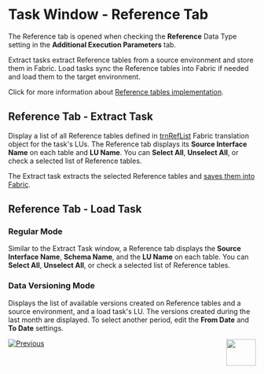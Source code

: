 # Task Window - Reference Tab

The Reference tab is opened when checking the **Reference** Data Type setting in the **Additional Execution Parameters** tab.

Extract tasks extract Reference tables from a source environment and store them in Fabric. Load tasks sync the Reference tables into Fabric if needed and load them to the target environment.

Click for more information about [Reference tables implementation](/articles/TDM/tdm_implementation/09_tdm_reference_implementation.md).

## Reference Tab - Extract Task

Display a list of all Reference tables defined in [trnRefList](/articles/TDM/tdm_implementation/04_fabric_tdm_library.md#trnreflist) Fabric translation object for the task's LUs. The Reference tab displays its **Source Interface Name** on each table and **LU Name**. You can **Select All**, **Unselect All**, or check a selected list of Reference tables.

The Extract task extracts the selected Reference tables and [saves them into Fabric](/articles/TDM/tdm_architecture/05_tdm_reference_processes.md). 



## Reference Tab - Load Task

### Regular Mode

Similar to the Extract Task window, a Reference tab displays the **Source Interface Name**, **Schema Name**, and the **LU Name** on each table. You can **Select All**, **Unselect All**, or check a selected list of Reference tables.

### Data Versioning Mode

Displays the list of available versions created on Reference tables and a source environment, and a load task's LU. The versions created during the last month are displayed. To select another period, edit the **From Date** and **To Date** settings.




 [![Previous](/articles/images/Previous.png)](23_task_globals_tab.md)[<img align="right" width="60" height="54" src="/articles/images/Next.png">](25_task_tdmdb_tables.md)


